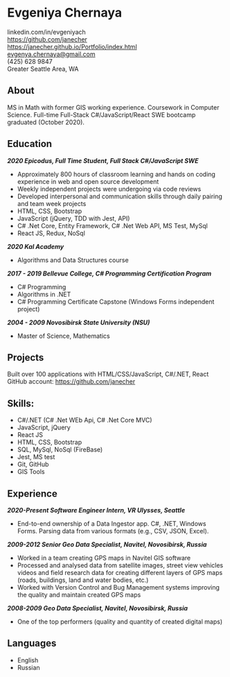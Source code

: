 # Evgeniya Chernaya
linkedin.com/in/evgeniyach \
https://github.com/janecher \
https://janecher.github.io/Portfolio/index.html \
evgenya.chernaya@gmail.com \
(425) 628 9847 \
Greater Seattle Area, WA

## About

MS in Math with former GIS working experience. Coursework in Computer Science.
Full-time Full-Stack C#/JavaScript/React SWE bootcamp graduated (October 2020). 

## Education 

**_2020 Epicodus, Full Time Student, Full Stack C#/JavaScript SWE_**
* Approximately 800 hours of classroom learning and hands on coding experience in web and open source development
* Weekly independent projects were undergoing via code reviews
* Developed interpersonal and communication skills through daily pairing and team week projects 
* HTML, CSS, Bootstrap
* JavaScript (jQuery, TDD with Jest, API)
* C# .Net Core, Entity Framework, C# .Net Web API, MS Test, MySql
* React JS, Redux, NoSql

**_2020 Kal Academy_**
* Algorithms and Data Structures course
 
**_2017 - 2019	Bellevue College, C# Programming Certification Program_**
* C# Programming 
* Algorithms in .NET
* C# Programming Certificate Capstone (Windows Forms independent project)

**_2004 - 2009	Novosibirsk State University (NSU)_**
* Master of Science, Mathematics

## Projects

Built over 100 applications with HTML/CSS/JavaScript, C#/.NET, React \
GitHub account: https://github.com/janecher

## Skills:

* C#/.NET	(C# .Net WEb Api, C# .Net Core MVC)
* JavaScript, jQuery	
* React JS
* HTML, CSS, Bootstrap
* SQL, MySql, NoSql (FireBase)
* Jest, MS test
* Git, GitHub
* GIS Tools

## Experience

**_2020-Present	Software Engineer Intern, VR Ulysses, Seattle_**
* End-to-end ownership of a Data Ingestor app. C#, .NET, Windows Forms. Parsing data from various formats (e.g., CSV, JSON, Excel).

**_2009-2012	Senior Geo Data Specialist, Navitel, Novosibirsk, Russia_**
* Worked in a team creating GPS maps in Navitel GIS software
* Processed and analysed data from satellite images, street view vehicles videos and field research data for creating different layers of GPS maps (roads, buildings, land and water bodies, etc.)
* Worked with Version Control and Bug Management systems improving the quality and maintain created GPS maps

**_2008-2009	Geo Data Specialist, Navitel, Novosibirsk, Russia_**
* One of the top performers (quality and quantity of created digital maps)

## Languages
* English
* Russian
